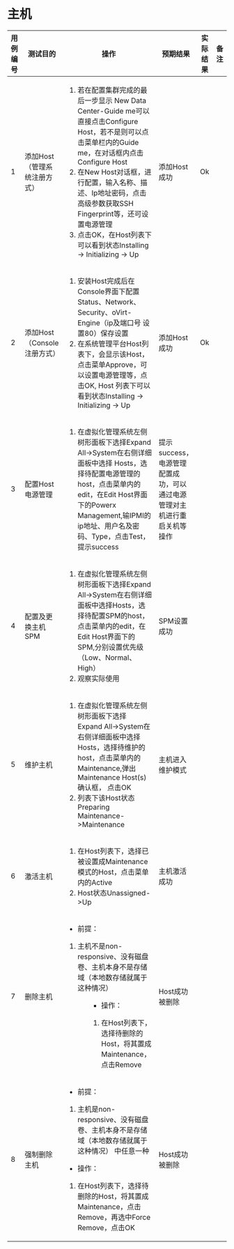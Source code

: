 # 主机

|用例编号|测试目的|操作|预期结果|实际结果|备注|
|--------|--------|----|--------|--------|----|
|1|添加Host（管理系统注册方式）|<ol><li>若在配置集群完成的最后一步显示 New Data Center-Guide me可以直接点击Configure Host，若不是则可以点击菜单栏内的Guide me，在对话框内点击Configure Host</li><li>在New Host对话框，进行配置，输入名称、描述、Ip地址密码，点击高级参数获取SSH Fingerprint等，还可设置电源管理</li><li>点击OK，在Host列表下可以看到状态Installing -> Initializing -> Up</li></ol>|添加Host成功|Ok||
|2|添加Host（Console注册方式）|<ol><li>安装Host完成后在Console界面下配置Status、Network、Security、oVirt-Engine（ip及端口号 设置80）保存设置</li><li>在系统管理平台Host列表下，会显示该Host，点击菜单Approve，可以设置电源管理等，点击OK, Host 列表下可以看到状态Installing -> Initializing -> Up</li></ol>|添加Host成功|Ok||
|3|配置Host电源管理|<ol><li>在虚拟化管理系统左侧树形面板下选择Expand All-\>System在右侧详细面板中选择 Hosts，选择待配置电源管理的host，点击菜单内的edit，在Edit Host界面下的Powerx Management,输IPMI的ip地址、用户名及密码、Type，点击Test，提示success</li></ol>|提示success，电源管理配置成功，可以通过电源管理对主 机进行重启关机等操作|||
|4|配置及更换主机SPM|<ol><li>在虚拟化管理系统左侧树形面板下选择Expand All-\>System在右侧详细面板中选择Hosts，选择待配置SPM的host，点击菜单内的edit，在Edit Host界面下的SPM,分别设置优先级（Low、Normal、High）</li><li>观察实际使用</li></ol>|SPM设置成功|||
|5|维护主机|<ol><li>在虚拟化管理系统左侧树形面板下选择 Expand All-\>System在右侧详细面板中选择 Hosts，选择待维护的host，点击菜单内的Maintenance,弹出Maintenance Host(s)确认框， 点击OK</li><li>列表下该Host状态 Preparing Maintenance-\>Maintenance</li></ol>|主机进入维护模式|||
|6|激活主机|<ol><li>在Host列表下，选择已被设置成Maintenance模式的Host，点击菜单内的Active</li><li>Host状态Unassigned-\>Up</li></ol>|主机激活成功|||
|7|删除主机|<ul><li>前提：</li></ul><ol><li>主机不是non-responsive、没有磁盘卷、主机本身不是存储域（本地数存储就属于这种情况）</li><ol><ul><li>操作：</li></ul><ol><li>在Host列表下，选择待删除的Host，将其置成 Maintenance，点击Remove</li></ol>|Host成功被删除|||
|8|强制删除主机|<ul><li>前提：</li></ul><ol><li>主机是non-responsive、没有磁盘卷、主机本身不是存储域（本地数存储就属于这种情况） 中任意一种</li></ol><ul><li>操作：</li></ul><ol><li>在Host列表下，选择待删除的Host，将其置成Maintenance，点击Remove，再选中Force Remove，点击OK</li></ol>|Host成功被删除|||

